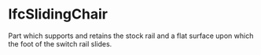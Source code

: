 IfcSlidingChair
===============
Part which supports and retains the stock rail and a flat surface upon which
the foot of the switch rail slides.


